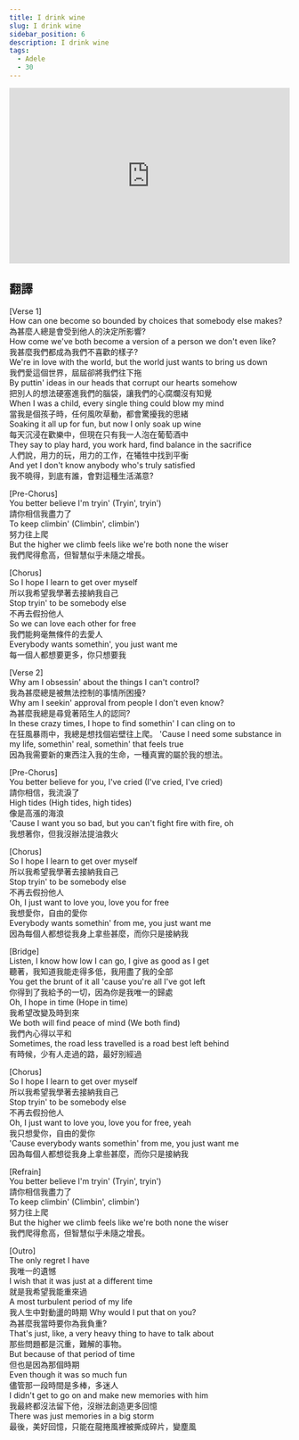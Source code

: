 ```yaml
---
title: I drink wine
slug: I drink wine
sidebar_position: 6
description: I drink wine
tags:
  - Adele
  - 30
---
```

<iframe width="100%" height="315" src="https://www.youtube.com/embed/axUh_2fTLe4" title="YouTube video player" frameborder="0" allow="accelerometer; autoplay; clipboard-write; encrypted-media; gyroscope; picture-in-picture; web-share" allowfullscreen></iframe>

## 翻譯
[Verse 1]  
How can one become so bounded by choices that somebody else makes?  
為甚麼人總是會受到他人的決定所影響?  
How come we've both become a version of a person we don't even like?  
我甚麼我們都成為我們不喜歡的樣子?  
We're in love with the world, but the world just wants to bring us down  
我們愛這個世界，屆屆卻將我們往下拖  
By puttin' ideas in our heads that corrupt our hearts somehow  
把別人的想法硬塞進我們的腦袋，讓我們的心腐爛沒有知覺  
When I was a child, every single thing could blow my mind  
當我是個孩子時，任何風吹草動，都會驚擾我的思緒  
Soaking it all up for fun, but now I only soak up wine  
每天沉浸在歡樂中，但現在只有我一人泡在葡萄酒中  
They say to play hard, you work hard, find balance in the sacrifice  
人們說，用力的玩，用力的工作，在犧牲中找到平衡  
And yet I don't know anybody who's truly satisfied  
我不曉得，到底有誰，會對這種生活滿意?  
  
[Pre-Chorus]  
You better believe I'm tryin' (Tryin', tryin')  
請你相信我盡力了  
To keep climbin' (Climbin', climbin')  
努力往上爬  
But the higher we climb feels like we're both none the wiser  
我們爬得愈高，但智慧似乎未隨之增長。  

[Chorus]  
So I hope I learn to get over myself  
所以我希望我學著去接納我自己  
Stop tryin' to be somebody else  
不再去假扮他人  
So we can love each other for free  
我們能夠毫無條件的去愛人  
Everybody wants somethin', you just want me  
每一個人都想要更多，你只想要我  
  
[Verse 2]  
Why am I obsessin' about the things I can't control?  
我為甚麼總是被無法控制的事情所困擾?  
Why am I seekin' approval from people I don't even know?  
為甚麼我總是尋覓著陌生人的認同?  
In these crazy times, I hope to find somethin' I can cling on to  
在狂風暴雨中，我總是想找個岩壁往上爬。
'Cause I need some substance in my life, somethin' real, somethin' that feels true  
因為我需要新的東西注入我的生命，一種真實的屬於我的想法。  
  
[Pre-Chorus]  
You better believe for you, I've cried (I've cried, I've cried)  
請你相信，我流淚了  
High tides (High tides, high tides)  
像是高漲的海浪  
'Cause I want you so bad, but you can't fight fire with fire, oh  
我想著你，但我沒辦法提油救火  
  
[Chorus]  
So I hope I learn to get over myself  
所以我希望我學著去接納我自己  
Stop tryin' to be somebody else  
不再去假扮他人  
Oh, I just want to love you, love you for free  
我想愛你，自由的愛你  
Everybody wants somethin' from me, you just want me  
因為每個人都想從我身上拿些甚麼，而你只是接納我  
  
[Bridge]  
Listen, I know how low I can go, I give as good as I get  
聽著，我知道我能走得多低，我用盡了我的全部  
You get the brunt of it all 'cause you're all I've got left  
你得到了我給予的一切，因為你是我唯一的歸處  
Oh, I hope in time (Hope in time)  
我希望改變及時到來  
We both will find peace of mind (We both find)  
我們內心得以平和  
Sometimes, the road less travelled is a road best left behind  
有時候，少有人走過的路，最好別經過  
  
[Chorus]  
So I hope I learn to get over myself  
所以我希望我學著去接納我自己  
Stop tryin' to be somebody else  
不再去假扮他人  
Oh, I just want to love you, love you for free, yeah  
我只想愛你，自由的愛你  
'Cause everybody wants somethin' from me, you just want me  
因為每個人都想從我身上拿些甚麼，而你只是接納我  
  
[Refrain]  
You better believe I'm tryin' (Tryin', tryin')  
請你相信我盡力了  
To keep climbin' (Climbin', climbin')  
努力往上爬  
But the higher we climb feels like we're both none the wiser  
我們爬得愈高，但智慧似乎未隨之增長。  
  
[Outro]  
The only regret I have  
我唯一的遺憾  
I wish that it was just at a different time  
就是我希望我能重來過  
A most turbulent period of my life  
我人生中對動盪的時期
Why would I put that on you?  
為甚麼我當時要你為我負重?  
That's just, like, a very heavy thing to have to talk about  
那些問題都是沉重，難解的事物。   
But because of that period of time  
但也是因為那個時期  
Even though it was so much fun  
儘管那一段時間是多棒，多迷人  
I didn't get to go on and make new memories with him  
我最終都沒法留下他，沒辦法創造更多回憶  
There was just memories in a big storm    
最後，美好回憶，只能在龍捲風裡被撕成碎片，變塵風    

